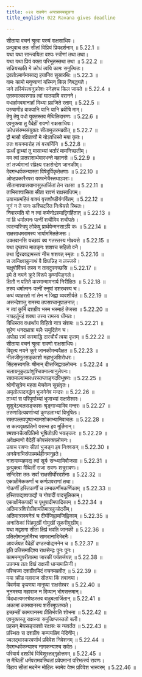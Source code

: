 ```yaml
---
title: ०२२ रावणेन अन्तसमयसूचना
title_english: 022 Ravana gives deadline

---
```

<div class="audioEmbed"  caption="श्रीराम-हरिसीताराममूर्ति-घनपाठिभ्यां वचनम्" src="https://archive.org/download/Ramayana-recitation-Sriram-harisItArAmamUrti-Ghanapaati-v2/Kanda_5/Kanda_5_SK-022-Ravana_gives_deadline.mp3"></div>

  
सीताया वचनं श्रुत्वा परुषं राक्षसाधिपः।  
प्रत्युवाच ततः सीतां विप्रियं प्रियदर्शनाम् ॥ 5.22.1 ॥   
यथा यथा सान्त्वयिता वश्यः स्त्रीणां तथा तथा।  
यथा यथा प्रियं वक्ता परिभूतस्तथा तथा ॥ 5.22.2 ॥   
सन्नियच्छति मे क्रोधं त्वयि कामः समुत्थितः।  
द्रवतोऽमार्गमासाद्य हयानिव सुसारथिः ॥ 5.22.3 ॥   
वामः कामो मनुष्याणां यस्मिन् किल निबद्ध्यते।  
जने तस्मिंस्त्वनुक्रोशः स्नेहश्च किल जायते ॥ 5.22.4 ॥   
एतस्मात्कारणान्न त्वां घातयामि वरानने।  
वधार्हामवमानार्हां मिथ्या प्रव्रजिते रताम् ॥ 5.22.5 ॥   
परुषाणीह वाक्यानि यानि यानि ब्रवीषि माम्।  
तेषु तेषु वधो युक्तस्तव मैथिलिदारुणः ॥ 5.22.6 ॥   
एवमुक्त्वा तु वैदेहीं रावणो राक्षसाधिपः।  
क्रोधसंरम्भसंयुक्तः सीतामुत्तरमब्रवीत् ॥ 5.22.7 ॥   
द्वौ मासौ रक्षितव्यौ मे योऽवधिस्ते मया कृतः।  
ततः शयनमारोह त्वं वरवर्णिनि ॥ 5.22.8 ॥   
ऊर्ध्वं द्वाभ्यां तु मासाभ्यां भर्तारं मामनिच्छतीम्।  
मम त्वां प्रातराशार्थमारभन्ते महानसे ॥ 5.22.9 ॥   
तां तर्ज्यमानां संप्रेक्ष्य राक्षसेन्द्रेण जानकीम्।  
देवगन्धर्वकन्यास्ता विषेदुर्विकृतेक्षणाः ॥ 5.22.10 ॥   
ओष्ठप्रकारैरपरा वक्त्रनेत्रैस्तथाऽपराः।  
सीतामाश्वासयामासुस्तर्जितां तेन रक्षसा ॥ 5.22.11 ॥   
ताभिराश्वासिता सीता रावणं राक्षसाधिपम्।  
उवाचात्महितं वाक्यं वृत्तशौष्डीर्यगर्वितम् ॥ 5.22.12 ॥   
नूनं न ते जनः कश्चिदस्ति निःश्रेयसे स्थितः।  
निवारयति यो न त्वां कर्मणोऽस्याद्विगर्हितात् ॥ 5.22.13 ॥   
मां हि धर्मात्मनः पत्नीं शचीमिव शचीपतेः।  
त्वदन्यस्त्रिषु लोकेषु प्रार्थयेन्मनसाऽपि कः ॥ 5.22.14 ॥   
राक्षसाधमरामस्य भार्याममिततेजसः।  
उक्तवानसि यच्छापं क्व गतस्तस्य मोक्ष्यसे ॥ 5.22.15 ॥   
यथा दृप्तश्च मातङ्गः शशश्च सहितो वने।  
तथा द्विरदवद्रामस्त्वं नीच शशवत् स्मृतः ॥ 5.22.16 ॥   
स त्वमिक्ष्वाकुनाथं वै क्षिपन्निह न लज्जसे।  
चक्षुषोर्विषयं तस्य न तावदुपगच्छसि ॥ 5.22.17 ॥   
इमे ते नयने क्रूरे विरूपे कृष्णपिङ्गले।  
क्षितौ न पतिते कस्मान्मामनार्य निरीक्षितः ॥ 5.22.18 ॥   
तस्य धर्मात्मनः पत्नीं स्नुषां दशरथस्य च।  
कथं व्याहरतो मां तेन न जिह्वा व्यवशीर्यते ॥ 5.22.19 ॥   
असन्देशात्तु रामस्य तपसश्चानुपालनात्।  
न त्वां कुर्मि दशग्रीव भस्म भस्मार्ह तेजसा ॥ 5.22.20 ॥   
नापहर्तुमहं शक्या तस्य रामस्य धीमतः।  
विधिस्तव वधार्थाय विहितो नात्र संशयः ॥ 5.22.21 ॥   
शूरेण धनदभ्रात्रा बलैः समुदितेन च।  
अपोह्य रामं कस्माद्धि दारचौर्यं त्वया कृतम् ॥ 5.22.22 ॥   
सीताया वचनं श्रुत्वा रावणो राक्षसाधिपः।  
विवृत्य नयने क्रूरे जानकीमन्ववैक्षत ॥ 5.22.23 ॥   
नीलजीमूतसङ्काशो महाभुजशिरोधरः।  
सिंहसत्त्वगतिः श्रीमान् दीप्तजिह्वाग्रलोचनः ॥ 5.22.24 ॥   
चलाग्रमुकुटप्रांशुश्चित्रमाल्यानुलेपनः।  
रक्तमाल्याम्बरधरस्तप्ताङ्गदविभूषणः ॥ 5.22.25 ॥   
श्रोणीसूत्रेण महता मेचकेन सुसंवृतः।  
अमृतोत्पादनद्धेन भुजगेनेव मन्दरः ॥ 5.22.26 ॥   
ताभ्यां स परिपूर्णाभ्यां भुजाभ्यां राक्षसेश्वरः।  
शुशुभेऽचलसङ्काशः श्रृङ्गाभ्यामिव मन्दरः ॥ 5.22.27 ॥   
तरुणादित्यवर्णाभ्यां कुण्डलाभ्यां विभूषितः।  
रक्तपल्लवपुष्पाभ्यामशोकाभ्यामिवाचलः ॥ 5.22.28 ॥   
स कल्पवृक्षप्रतिमो वसन्त इव मूर्तिमान्।  
श्मशानचैत्यप्रितिमो भूषितोऽपि भयङ्करः ॥ 5.22.29 ॥   
अवेक्षमाणो वैदेहीं कोपसंरक्तलोचनः।  
उवाच रावणः सीतां भुजङ्ग इव निःश्वसन् ॥ 5.22.30 ॥   
अनयेनाभिसंपन्नमर्थहीनमनुव्रते।  
नाशयाम्यहमद्य त्वां सूर्यः सन्ध्यामिवौजसा ॥ 5.22.31 ॥   
इत्युक्त्वा मैथिलीं राजा रावणः शत्रुरावणः।  
सन्दिदेश ततः सर्वां राक्षसीर्घोरदर्शनाः ॥ 5.22.32 ॥   
एकाक्षीमेककर्णां च कर्णप्रावराणां तथा।  
गोकर्णीं हस्तिकर्णीं च लम्बकर्णीमकर्णिकाम् ॥ 5.22.33 ॥   
हस्तिपाद्यश्वपाद्यौ च गोपादीं पादचूलिकाम्।  
एकाक्षीमेकपादीं च पृथुपादीमपादिकाम् ॥ 5.22.34 ॥   
अतिमात्रशिरोग्रीवामतिमात्रकुचोदरीम्।  
अतिमात्रास्यनेत्रं च दीर्घजिह्वामजिह्विकाम् ॥ 5.22.35 ॥   
अनासिकां सिंहमुखीं गोमुखीं सूकरीमुखीम्।  
यथा मद्वशगा सीता क्षिप्रं भवति जानकी ॥ 5.22.36 ॥   
प्रतिलोमानुलोमैश्च सामदानादिभेदनैः।  
आवर्जयत वैदेहीं दण्डस्योद्यमनेन च ॥ 5.22.37 ॥   
इति प्रतिसमादिश्य राक्षसेन्द्रः पुनः पुनः।  
काममन्युपरीतात्मा जारकीं पर्यतर्जयत् ॥ 5.22.38 ॥   
उपगम्य ततः क्षिप्रं राक्षसी धान्यमालिनी।  
परिष्वज्य दशग्रीवमिदं वचनमब्रवीत् ॥ 5.22.39 ॥   
मया क्रीड महाराज सीतया किं तवानया।  
विवर्णया कृपणया मानुष्या राक्षसेश्वर ॥ 5.22.40 ॥   
नूनमस्या महाराज न दिव्यान् भोगसत्तमान्।  
विदधात्यमरश्रेष्ठस्तव बाहुबलार्जितान् ॥ 5.22.41 ॥   
अकामां कामयानस्य शरीरमुपतप्यते।  
इच्छन्तीं कामयानस्य प्रीतिर्भवति शोभना ॥ 5.22.42 ॥   
एवमुक्तस्तु राक्षस्या समुत्क्षिप्तस्ततो बली।  
प्रहसन् मेघसङ्काशो राक्षसः स न्यवर्तत ॥ 5.22.43 ॥   
प्रस्थितः स दशग्रीवः कम्पयन्निव मेदिनीम्।  
ज्वलद्भास्करवर्णाभं प्रविवेश निवेशनम् ॥ 5.22.44 ॥   
देवगन्धर्वकन्याश्च नागकन्याश्च सर्वतः।  
परिवार्य दशग्रीवं विविशुस्तद्गृहोत्तमम् ॥ 5.22.45 ॥   
स मैथिलीं धर्मपरामवस्थितां प्रवेपमानां परिभर्त्स्य रावणः।  
विहाय सीतां मदनेन मोहितः स्वमेव वेश्म प्रविवेश भास्वरम् ॥ 5.22.46 ॥   